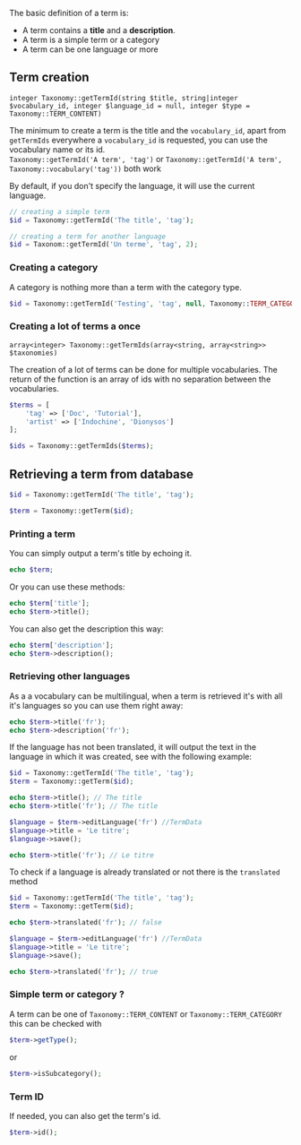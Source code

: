 The basic definition of a term is:

- A term contains a __title__ and a __description__.
- A term is a simple term or a category
- A term can be one language or more

## Term creation

    integer Taxonomy::getTermId(string $title, string|integer $vocabulary_id, integer $language_id = null, integer $type = Taxonomy::TERM_CONTENT)

The minimum to create a term is the title and the `vocabulary_id`, apart from `getTermIds` everywhere a `vocabulary_id` is requested, you can use the vocabulary name or its id.<br />
`Taxonomy::getTermId('A term', 'tag')` or `Taxonomy::getTermId('A term', Taxonomy::vocabulary('tag'))` both work

By default, if you don't specify the language, it will use the current language.

```php
// creating a simple term
$id = Taxonomy::getTermId('The title', 'tag');

// creating a term for another language
$id = Taxonom::getTermId('Un terme', 'tag', 2);
```

### Creating a category

A category is nothing more than a term with the category type.

```php
$id = Taxonomy::getTermId('Testing', 'tag', null, Taxonomy::TERM_CATEGORY)
```

### Creating a lot of terms a once

    array<integer> Taxonomy::getTermIds(array<string, array<string>> $taxonomies)

The creation of a lot of terms can be done for multiple vocabularies.
The return of the function is an array of ids with no separation between the vocabularies.

```php
$terms = [
    'tag' => ['Doc', 'Tutorial'],
    'artist' => ['Indochine', 'Dionysos']
];

$ids = Taxonomy::getTermIds($terms);
```

## Retrieving a term from database

```php
$id = Taxonomy::getTermId('The title', 'tag');

$term = Taxonomy::getTerm($id);
```

### Printing a term

You can simply output a term's title by echoing it.

```php
echo $term;
```

Or you can use these methods:

```php
echo $term['title'];
echo $term->title();
```

You can also get the description this way:

```php
echo $term['description'];
echo $term->description();
```

### Retrieving other languages

As a a vocabulary can be multilingual, when a term is retrieved it's with all it's languages so you can use them right away:

```php
echo $term->title('fr');
echo $term->description('fr');
```

If the language has not been translated, it will output the text in the language in which it was created, see with the following example:

```php
$id = Taxonomy::getTermId('The title', 'tag');
$term = Taxonomy::getTerm($id);

echo $term->title(); // The title
echo $term->title('fr'); // The title

$language = $term->editLanguage('fr') //TermData
$language->title = 'Le titre';
$language->save();

echo $term->title('fr'); // Le titre
```

To check if a language is already translated or not there is the `translated` method

```php
$id = Taxonomy::getTermId('The title', 'tag');
$term = Taxonomy::getTerm($id);

echo $term->translated('fr'); // false

$language = $term->editLanguage('fr') //TermData
$language->title = 'Le titre';
$language->save();

echo $term->translated('fr'); // true
```

### Simple term or category ?

A term can be one of `Taxonomy::TERM_CONTENT` or `Taxonomy::TERM_CATEGORY` this can be checked with

```php
$term->getType();
```

or

```php
$term->isSubcategory();
```

### Term ID

If needed, you can also get the term's id.

```php
$term->id();
```
